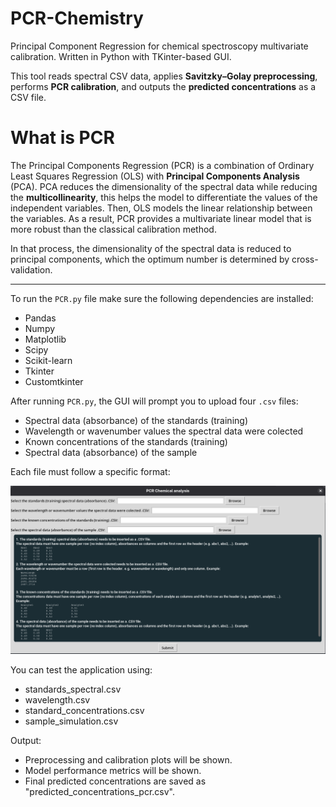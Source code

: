 # PCR-Chemistry

Principal Component Regression for chemical spectroscopy multivariate calibration. Written in Python with TKinter-based GUI. 

This tool reads spectral CSV data, applies **Savitzky–Golay preprocessing**, performs **PCR calibration**, and outputs the **predicted concentrations** as a CSV file. 

# What is PCR

The Principal Components Regression (PCR) is a combination of Ordinary Least Squares Regression (OLS) with **Principal Components Analysis** (PCA). PCA reduces the dimensionality of the spectral data while reducing the **multicollinearity**, this helps the model to differentiate the values of the independent variables. Then, OLS models the linear relationship between the variables. As a result, PCR provides a multivariate linear model that is more robust than the classical calibration method. 

In that process, the dimensionality of the spectral data is reduced to principal components, which the optimum number is determined by cross-validation. 

***

To run the `PCR.py` file make sure the following dependencies are installed: 
<ul>
  <li>Pandas</li>
  <li>Numpy</li>
  <li>Matplotlib</li>
  <li>Scipy</li>
  <li>Scikit-learn</li>
  <li>Tkinter</li>
  <li>Customtkinter</li>
</ul> 

After running `PCR.py`, the GUI will prompt you to upload four `.csv` files:
<ul>
  <li>Spectral data (absorbance) of the standards (training)</li>
  <li>Wavelength or wavenumber values the spectral data were colected</li>
  <li>Known concentrations of the standards (training)</li>
  <li>Spectral data (absorbance) of the sample</li>
</ul> 

Each file must follow a specific format:

![image_alt](https://github.com/JLFernandes11/PCR-Chemistry/blob/7e6930f361069db558a2df97395400513e6a7eee/Screenshot.png)

You can test the application using:
<ul>
  <li>standards_spectral.csv</li>
  <li>wavelength.csv</li>
  <li>standard_concentrations.csv</li>
  <li>sample_simulation.csv</li>
</ul> 

Output:
<ul>
  <li>Preprocessing and calibration plots will be shown.</li>
  <li>Model performance metrics will be shown.</li>
  <li>Final predicted concentrations are saved as "predicted_concentrations_pcr.csv".</li>
</ul> 

